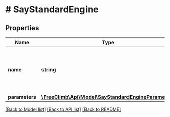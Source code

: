 # # SayStandardEngine

## Properties

Name | Type | Description | Notes
------------ | ------------- | ------------- | -------------
**name** | **string** | The name of the TTS engine to use. Set to &#x60;freeclimb.standard&#x60; for to use the standard freeclimb TTS engine. | [optional] [default to 'freeclimb.standard']
**parameters** | [**\FreeClimb\Api\Model\SayStandardEngineParameters**](SayStandardEngineParameters.md) |  | [optional]

[[Back to Model list]](../../README.md#models) [[Back to API list]](../../README.md#endpoints) [[Back to README]](../../README.md)
